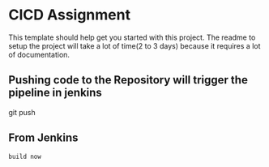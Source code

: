 # CICD Assignment

This template should help get you started with this project.
The readme to setup the project will take a lot of time(2 to 3 days) because it requires a lot of documentation.


## Pushing code to the Repository will trigger the pipeline in jenkins

git push

## From Jenkins

```sh
build now
```


